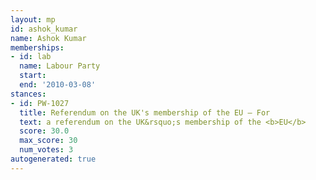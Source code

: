 ```yaml
---
layout: mp
id: ashok_kumar
name: Ashok Kumar
memberships:
- id: lab
  name: Labour Party
  start: 
  end: '2010-03-08'
stances:
- id: PW-1027
  title: Referendum on the UK's membership of the EU — For
  text: a referendum on the UK&rsquo;s membership of the <b>EU</b>
  score: 30.0
  max_score: 30
  num_votes: 3
autogenerated: true
---
```


